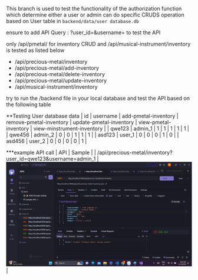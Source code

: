 This branch is used to test the functionality of the authorization function which determine either a user or admin can do specific CRUDS operation based on User table in `backend/data/user database.db`

ensure to add API Query : ?user_id=<id>&username=<username> to test the API

only /api/pmetal/ for inventory CRUD and /api/musical-instrument/inventory is tested as listed below 
- /api/precious-metal/inventory
- /api/precious-metal/add-inventory
- /api/precious-metal/delete-inventory
- /api/precious-metal/update-inventory
- /api/musical-instrument/inventory

try to run the /backend file in your local database and test the API based on the following table

**Testing User database data
| id | username | add-pmetal-inventory | remove-pmetal-inventory | update-pmetal-inventory | view-pmetal-inventory | view-minstrument-inventory |
| qwe123 | admin_1 | 1 | 1 | 1 | 1 | 1 |
| qwe456 | admin_2 | 0 | 0 | 1 | 1 | 1 |
| asd123 | user_1 | 0 | 0 | 0 | 1 | 0 |
| asd456 | user_2 | 0 | 0 | 0 | 0 | 1 |

***example API call
| API | Sample |
| /api/precious-metal/inventory?user_id=qwe123&username=admin_1 | ![1](/src/assets/add-inventory-api.png)|




